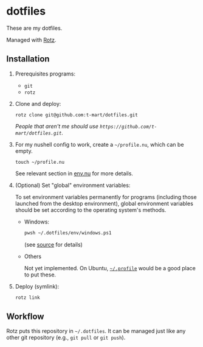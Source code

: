 # dotfiles

These are my dotfiles.

Managed with [Rotz](https://volllly.github.io/rotz/).

## Installation

1. Prerequisites programs:

   - `git`
   - `rotz`

2. Clone and deploy:

   ```shell
   rotz clone git@github.com:t-mart/dotfiles.git
   ```

   *People that aren't me should use `https://github.com/t-mart/dotfiles.git`.*

3. For my nushell config to work, create a `~/profile.nu`, which can be empty.

   ```shell
   touch ~/profile.nu
   ```

   See relevant section in [env.nu](nushell/env.nu) for more details.

4. (Optional) Set "global" environment variables:

   To set environment variables permanently for programs (including those
   launched from the desktop environment), global environment variables should
   be set according to the operating system's methods.

   - Windows:

      ```sh
      pwsh ~/.dotfiles/env/windows.ps1
      ```

      (see [source](env/windows.ps1) for details)

   - Others

     Not yet implemented. On Ubuntu,
     [`~/.profile`](https://help.ubuntu.com/community/EnvironmentVariables#A.2BAH4-.2F.profile)
     would be a good place to put these.

5. Deploy (symlink):

   ```sh
   rotz link
   ```

## Workflow

Rotz puts this repository in `~/.dotfiles`. It can be managed just like any
other git repository (e.g., `git pull` or `git push`).
